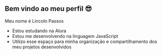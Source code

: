 ## Bem vindo ao meu perfil 😎

Meu nome é Lincoln Passos

- Estou estudando na Alura
- Estou me desenvolvendo na linguagem JavaScript
- Utilizo esse espaço para minha organização e compartilhamento dos meu projetos desenvolvidos
